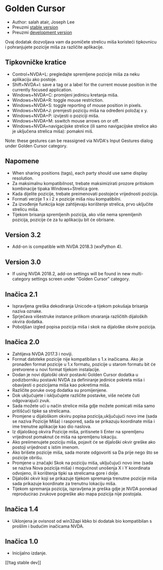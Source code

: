 # Golden Cursor #

* Author: salah atair, Joseph Lee
* Preuzmi [stable version][1]
* Preuzmi [development version][2]

Ovaj dodatak dozvoljava vam da pomičete strelicu miša koristeći tipkovnicu i
pohranjujete pozicije miša za različite aplikacije.

## Tipkovničke kratice 

* Control+NVDA+L: pregledajte spremljene pozicije miša za neku aplikaciju
  ako postoje.
* Shift+NVDA+l: save a tag or a label for the current mouse position in the
  currently focused application.
* Windows+NVDA+C: promijeni jedinicu kretanja miša.
* Windows+NVDA+R: toggle mouse restriction.
* Windows+NVDA+S: toggle reporting of mouse position in pixels.
* Windows+NVDA+J: premjesti poziciju miša na određeni položaj x y.
* Windows+NVDA+P: izvijesti o poziciji miša.
* Windows+NVDA+M: sswitch mouse arrows on or off.
* Windows+NVDA+navigacijske strelice (ili samo navigacijske strelice ako je
  uključena strelica miša): pomakni miš.

Note: these gestures can be reassigned via NVDA's Input Gestures dialog
under Golden Cursor category.

## Napomene

* When sharing positions (tags), each party should use same display
  resolution.
* Za maksimalnu kompatibilnost, trebate maksimizirati prozore pritiskom
  kombinacije tipaka Windows+Strelica gore.
* Kada dijelite pozicije, trebate preimenovati postojeće vrijednosti
  pozicija.
* Formati verzije 1 x i 2 x pozicije miša nisu kompatibilni.
* Za izvođenje funkcija koje zahtijevaju korištenje strelica, prvo uključite
  strelicu miša.
* Tijekom brisanja spremljenih pozicija, ako više nema spremljenih pozicija,
  pozicije će za tu aplikaciju bit će obrisane.

## Version 3.2

* Add-on is compatible with NVDA 2018.3 (wxPython 4).

## Version 3.0

* If using NVDA 2018.2, add-on settings will be found in new multi-category
  settings screen under "Golden Cursor" category.

## Inačica 2.1

* Ispravljena greška dekodiranja Unicode-a tijekom pokušaja brisanja naziva
  oznake.
* Sprječava višestruke instance prilikom otvaranja različitih dijaloških
  okvira dodatka.
* Poboljšan izgled popisa pozicija miša i skok na dijaloške okvire pozicija.

## Inačica 2.0

* Zahtijeva NVDA 2017.3 i noviji.
* Format datoteke pozicije nije kompatibilan s 1.x inačicama. Ako je
  pronađen format pozicije u 1.x formatu, pozicije u starom formatu bit će
  pretvorene u novi format tijekom instalacije.
* Dodan je novi dijaloški okvir postavki Golden Cursor dodatka u
  podizborniku postavki NVDA za definiranje jedinice pokreta miša i
  obavijesti o pozicijama miša kao pokretima miša.
* Različite poruke ovog dodatka su promijenjene.
* Dok uključujete i isključujete različite postavke, više nećete čuti
  odgovarajući zvuk.
* Sada možete ući u način strelice miša gdje možete pomicati miša samo
  pritišćući tipke sa strelicama.
* Promjene u dijaloškom okviru popisa pozicija,uključujući novo ime (sada se
  naziva Pozicije Miša) i raspored, sada se prikazuju koordinate miša i ime
  trenutne aplikacije kao dio naslova.
* Iz dijaloškog okvira Pozicije miša, pritisnete li Enter na spremljenu
  vrijednost pomaknut će miša na spremljenu lokaciju.
* Ako preiimenujete poziciju miša, pojavit će se dijaloški okvir greške ako
  postoji vrijednost s istim imenom. 
* Ako brišete pozicije miša, sada morate odgovoriti sa Da prije nego što se
  pozicije obrišu.
* Promjene u značajki Skok na poziciju miša, uključujući novo ime (sada se
  naziva Nova pozicija miša) i mogućnost unošenja X i Y koordinata odvojeno,
  ili korištenja tipki sa strelicama gore i dolje.
* Dijaloški okvir koji se prikazuje tijekom spremanja trenutne pozicije miša
  sada prikazuje koordinate za trenutnu lokaciju miša. 
* Tijekom spremanja pozicija, ispravljena je greška gdje je NVDA ponekad
  reproducirao zvukove pogreške ako mapa pozicija nije postojala.

## Inačica 1.4

* Uklonjena je ovisnost od win32api kbko bi dodatak bio kompatibilan s
  prošlim i budućim inačicama NVDA.

## Inačica 1.0

* Inicijalno izdanje.

[[!tag stable dev]]

[1]: https://addons.nvda-project.org/files/get.php?file=gc

[2]: https://addons.nvda-project.org/files/get.php?file=gc-dev
